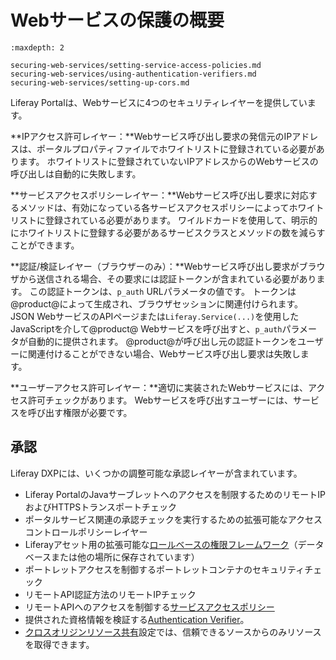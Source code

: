 # Webサービスの保護の概要

```{toctree}
:maxdepth: 2

securing-web-services/setting-service-access-policies.md
securing-web-services/using-authentication-verifiers.md
securing-web-services/setting-up-cors.md
```

Liferay Portalは、Webサービスに4つのセキュリティレイヤーを提供しています。

**IPアクセス許可レイヤー：**Webサービス呼び出し要求の発信元のIPアドレスは、ポータルプロパティファイルでホワイトリストに登録されている必要があります。 ホワイトリストに登録されていないIPアドレスからのWebサービスの呼び出しは自動的に失敗します。

**サービスアクセスポリシーレイヤー：**Webサービス呼び出し要求に対応するメソッドは、有効になっている各サービスアクセスポリシーによってホワイトリストに登録されている必要があります。 ワイルドカードを使用して、明示的にホワイトリストに登録する必要があるサービスクラスとメソッドの数を減らすことができます。

**認証/検証レイヤー（ブラウザーのみ）：**Webサービス呼び出し要求がブラウザから送信される場合、その要求には認証トークンが含まれている必要があります。 この認証トークンは、`p_auth` URLパラメータの値です。 トークンは@product@によって生成され、ブラウザセッションに関連付けられます。 JSON WebサービスのAPIページまたは`Liferay.Service(...)`を使用したJavaScriptを介して@product@ Webサービスを呼び出すと、`p_auth`パラメータが自動的に提供されます。 @product@が呼び出し元の認証トークンをユーザーに関連付けることができない場合、Webサービス呼び出し要求は失敗します。

**ユーザーアクセス許可レイヤー：**適切に実装されたWebサービスには、アクセス許可チェックがあります。 Webサービスを呼び出すユーザーには、サービスを呼び出す権限が必要です。

<!-- I would prefer to not include this image until we get design to do a pass on it because I find the visual to be more distracting than helpful in its current iteration. ![Figure 1: To get to a service, a request must pass through the door lock of user permissions, the padlock of the verification layer, the brick wall of service access policies, and finally the safe of predefined IP permissions.](./images/service-access-policies-security-layers.png)  -->

## 承認

Liferay DXPには、いくつかの調整可能な承認レイヤーが含まれています。

  - Liferay PortalのJavaサーブレットへのアクセスを制限するためのリモートIPおよびHTTPSトランスポートチェック
  - ポータルサービス関連の承認チェックを実行するための拡張可能なアクセスコントロールポリシーレイヤー
  - Liferayアセット用の拡張可能な[ロールベースの権限フレームワーク](../../../users-and-permissions/roles-and-permissions/README.md)（データベースまたは他の場所に保存されています）
  - ポートレットアクセスを制御するポートレットコンテナのセキュリティチェック
  - リモートAPI認証方法のリモートIPチェック
  - リモートAPIへのアクセスを制御する[サービスアクセスポリシー](./setting-service-access-policies.md)
  - 提供された資格情報を検証する[Authentication Verifier](./using-authentication-verifiers.md)。
  - [クロスオリジンリソース共有](./setting-up-cors.md)設定では、信頼できるソースからのみリソースを取得できます。
